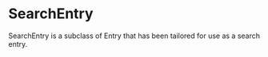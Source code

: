 # SearchEntry

SearchEntry is a subclass of Entry that has been tailored for use as a search entry.
